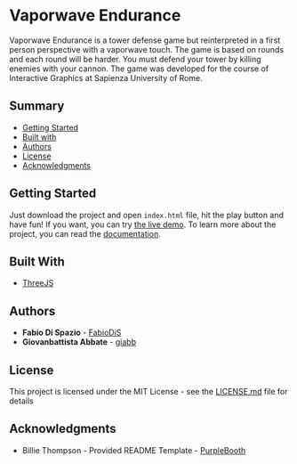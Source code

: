 # Vaporwave Endurance

Vaporwave Endurance is a tower defense game but reinterpreted in a first person perspective with a vaporwave touch. The game is based on rounds and each round will be harder. You must defend your tower by killing enemies with your cannon.
The game was developed for the course of Interactive Graphics at Sapienza University of Rome.

## Summary
- [Getting Started](#getting_started)
- [Built with](#built-with)
- [Authors](#authors)
- [License](#license)
- [Acknowledgments](#acknowledgments)

## Getting Started

Just download the project and open `index.html` file, hit the play button and have fun!
If you want, you can try [the live demo](https://fabiodis.github.io/finalproject-vaporwaveendurance/).
To learn more about the project, you can read the [documentation](documentation.pdf).


## Built With

* [ThreeJS](https://threejs.org/)


## Authors

* **Fabio Di Spazio** - [FabioDiS](https://github.com/FabioDiS)
* **Giovanbattista Abbate** - [giabb](https://github.com/giabb)

## License

This project is licensed under the MIT License - see the [LICENSE.md](LICENSE.md) file for details

## Acknowledgments

- Billie Thompson - Provided README Template - [PurpleBooth](https://github.com/PurpleBooth)



